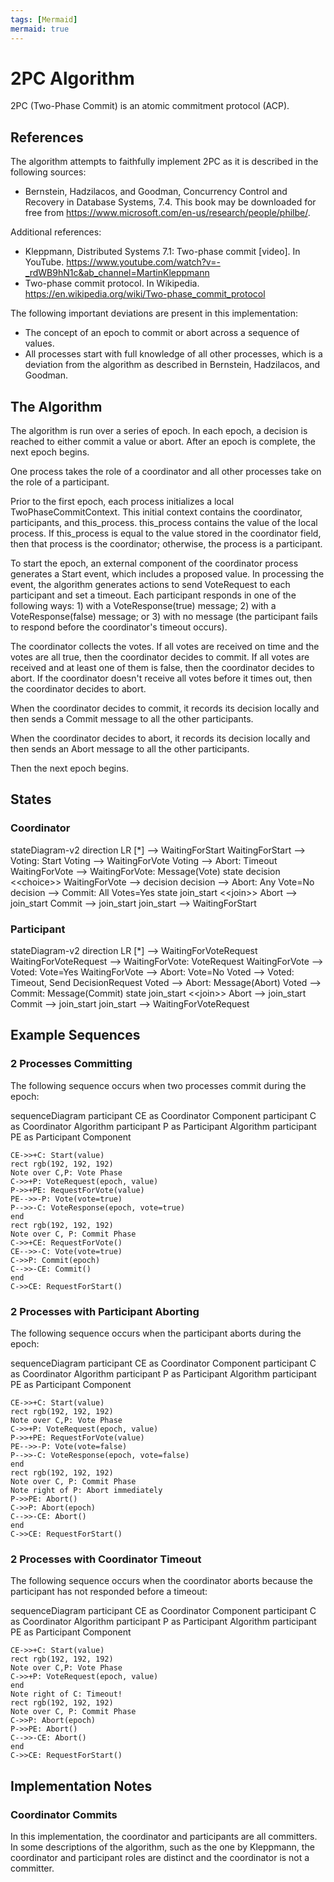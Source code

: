 ```yaml
---
tags: [Mermaid]
mermaid: true
---
```


# 2PC Algorithm

2PC (Two-Phase Commit) is an atomic commitment protocol (ACP).

## References

The algorithm attempts to faithfully implement 2PC as it is described in the
following sources:

- Bernstein, Hadzilacos, and Goodman, Concurrency Control and Recovery in
  Database Systems, 7.4.  This book may be downloaded for free from
  <https://www.microsoft.com/en-us/research/people/philbe/>.

Additional references:

- Kleppmann, Distributed Systems 7.1: Two-phase commit [video]. In YouTube.
  <https://www.youtube.com/watch?v=-_rdWB9hN1c&ab_channel=MartinKleppmann>
- Two-phase commit protocol. In Wikipedia.
  <https://en.wikipedia.org/wiki/Two-phase_commit_protocol>

The following important deviations are present in this implementation:

- The concept of an epoch to commit or abort across a sequence of values.
- All processes start with full knowledge of all other processes, which is
  a deviation from the algorithm as described in Bernstein, Hadzilacos, and
  Goodman.

## The Algorithm

The algorithm is run over a series of epoch. In each epoch, a decision is
reached to either commit a value or abort. After an epoch is complete, the next
epoch begins.

One process takes the role of a coordinator and all other processes take on the
role of a participant.

Prior to the first epoch, each process initializes a local
TwoPhaseCommitContext. This initial context contains the coordinator,
participants, and this_process. this_process contains the value of the local
process. If this_process is equal to the value stored in the coordinator field,
then that process is the coordinator; otherwise, the process is a participant.

To start the epoch, an external component of the coordinator process generates
a Start event, which includes a proposed value. In processing the event, the
algorithm generates actions to send VoteRequest to each participant and set
a timeout. Each participant responds in one of the following ways: 1) with
a VoteResponse(true) message; 2) with a VoteResponse(false) message; or 3) with
no message (the participant fails to respond before the coordinator's timeout
occurs).

The coordinator collects the votes. If all votes are received on time and the
votes are all true, then the coordinator decides to commit. If all votes are
received and at least one of them is false, then the coordinator decides to
abort. If the coordinator doesn't receive all votes before it times out, then
the coordinator decides to abort.

When the coordinator decides to commit, it records its decision locally and
then sends a Commit message to all the other participants.

When the coordinator decides to abort, it records its decision locally and then
sends an Abort message to all the other participants.

Then the next epoch begins.

## States

### Coordinator

<div class="mermaid">
stateDiagram-v2
    direction LR
    [*] --> WaitingForStart
    WaitingForStart --> Voting: Start
    Voting --> WaitingForVote
    Voting --> Abort: Timeout
    WaitingForVote --> WaitingForVote: Message(Vote)
    state decision &lt;&lt;choice&gt;&gt;
    WaitingForVote --> decision
    decision --> Abort: Any Vote=No
    decision --> Commit: All Votes=Yes
    state join_start &lt;&lt;join&gt;&gt;
    Abort --> join_start
    Commit --> join_start
    join_start --> WaitingForStart
</div>

### Participant

<div class="mermaid">
stateDiagram-v2
    direction LR
    [*] --> WaitingForVoteRequest
    WaitingForVoteRequest --> WaitingForVote: VoteRequest
    WaitingForVote --> Voted: Vote=Yes
    WaitingForVote --> Abort: Vote=No
    Voted --> Voted: Timeout, Send DecisionRequest
    Voted --> Abort: Message(Abort)
    Voted --> Commit: Message(Commit)
    state join_start &lt;&lt;join&gt;&gt;
    Abort --> join_start
    Commit --> join_start
    join_start --> WaitingForVoteRequest
</div>

## Example Sequences

### 2 Processes Committing

The following sequence occurs when two processes commit during the epoch:

<div class="mermaid">
sequenceDiagram
    participant CE as Coordinator Component
    participant C as Coordinator Algorithm
    participant P as Participant Algorithm
    participant PE as Participant Component

    CE->>+C: Start(value)
    rect rgb(192, 192, 192)
    Note over C,P: Vote Phase
    C->>+P: VoteRequest(epoch, value)
    P->>+PE: RequestForVote(value)
    PE-->>-P: Vote(vote=true)
    P-->>-C: VoteResponse(epoch, vote=true)
    end
    rect rgb(192, 192, 192)
    Note over C, P: Commit Phase
    C->>+CE: RequestForVote()
    CE-->>-C: Vote(vote=true)
    C->>P: Commit(epoch)
    C-->>-CE: Commit()
    end
    C->>CE: RequestForStart()
</div>

### 2 Processes with Participant Aborting

The following sequence occurs when the participant aborts during the epoch:

<div class="mermaid">
sequenceDiagram
    participant CE as Coordinator Component
    participant C as Coordinator Algorithm
    participant P as Participant Algorithm
    participant PE as Participant Component

    CE->>+C: Start(value)
    rect rgb(192, 192, 192)
    Note over C,P: Vote Phase
    C->>+P: VoteRequest(epoch, value)
    P->>+PE: RequestForVote(value)
    PE-->>-P: Vote(vote=false)
    P-->>-C: VoteResponse(epoch, vote=false)
    end
    rect rgb(192, 192, 192)
    Note over C, P: Commit Phase
    Note right of P: Abort immediately
    P->>PE: Abort()
    C->>P: Abort(epoch)
    C-->>-CE: Abort()
    end
    C->>CE: RequestForStart()
</div>

### 2 Processes with Coordinator Timeout

The following sequence occurs when the coordinator aborts because the
participant has not responded before a timeout:

<div class="mermaid">
sequenceDiagram
    participant CE as Coordinator Component
    participant C as Coordinator Algorithm
    participant P as Participant Algorithm
    participant PE as Participant Component

    CE->>+C: Start(value)
    rect rgb(192, 192, 192)
    Note over C,P: Vote Phase
    C->>+P: VoteRequest(epoch, value)
    end
    Note right of C: Timeout!
    rect rgb(192, 192, 192)
    Note over C, P: Commit Phase
    C->>P: Abort(epoch)
    P->>PE: Abort()
    C-->>-CE: Abort()
    end
    C->>CE: RequestForStart()
</div>

## Implementation Notes

### Coordinator Commits

In this implementation, the coordinator and participants are all committers.
In some descriptions of the algorithm, such as the one by Kleppmann, the
coordinator and participant roles are distinct and the coordinator is not
a committer.
